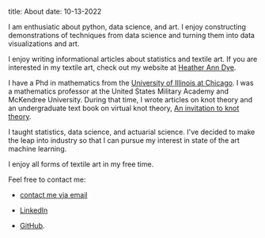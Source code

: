 title: About
date: 10-13-2022



I am enthusiatic about python, data science, and art.  I  enjoy constructing demonstrations of techniques from data science and turning them into data visualizations and art. 

I enjoy writing informational articles about statistics and textile art. If you are interested in my textile art, check out my website at 
[Heather Ann Dye](https://heatheranndye.com). 

I  have a  Phd in mathematics from the [University of Illinois at Chicago](https://www.uic.edu/). I was a mathematics professor at the United States Military Academy and McKendree University. During that time, I wrote articles on knot theory and an undergraduate text book on virtual knot theory, [An invitation to knot theory](https://www.amazon.com/Invitation-Knot-Theory-Virtual-Classical/dp/1498701647/ref=sr_1_1?crid=2OGKI08GT6RNB&keywords=heather+dye+book&qid=1666377091&sprefix=heather+dye+book%2Caps%2C88&sr=8-1). 

I taught statistics, data science, and actuarial science. I've decided to make the leap into industry so that I can pursue my interest in state of the art machine learning. 



I enjoy all forms of textile art in my free time. 

Feel free to contact me:

* [contact me via email](mailto:heatheranndye) 

* [LinkedIn](https://www.linkedin.com/in/heather-ann-dye-44712720/) 

* [GitHub](https://github.com/heatheranndye).


